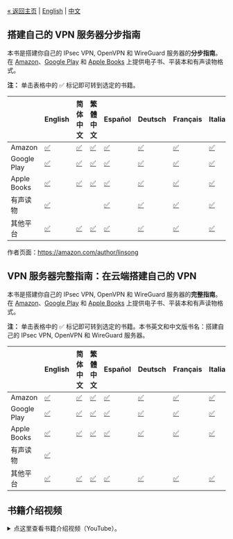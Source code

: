 [&laquo; 返回主页](../README-zh.md) | [English](vpn-book.md) | [中文](vpn-book-zh.md)

## 搭建自己的 VPN 服务器分步指南

本书是搭建你自己的 IPsec VPN, OpenVPN 和 WireGuard 服务器的**分步指南**。在 [Amazon](https://books2read.com/vpnguidezh?store=amazon)、[Google Play](https://books2read.com/vpnguidezh?store=google) 和 [Apple Books](https://books2read.com/vpnguidezh?store=apple) 上提供电子书、平装本和有声读物格式。

**注：** 单击表格中的 ✅ 标记即可转到选定的书籍。

| | English | 简体中文 | 繁體中文 | Español | Deutsch | Français | Italiano | Nederlands | Português | 日本語 |
| --- | --- | --- | --- | --- | --- | --- | --- | --- | --- | --- |
| Amazon | [✅](https://books2read.com/vpnguide?store=amazon) | [✅](https://books2read.com/vpnguidezh?store=amazon) | [✅](https://books2read.com/vpnguidezht?store=amazon) | [✅](https://books2read.com/vpnguidees?store=amazon) | [✅](https://books2read.com/vpnguidede?store=amazon) | [✅](https://books2read.com/vpnguidefr?store=amazon) | [✅](https://books2read.com/vpnguideit?store=amazon) | [✅](https://books2read.com/vpnguidenl?store=amazon) | [✅](https://books2read.com/vpnguidept?store=amazon) | [✅](https://books2read.com/vpnguideja?store=amazon) |
| Google Play | [✅](https://books2read.com/vpnguide?store=google) | [✅](https://books2read.com/vpnguidezh?store=google) | [✅](https://books2read.com/vpnguidezht?store=google) | [✅](https://books2read.com/vpnguidees?store=google) | [✅](https://books2read.com/vpnguidede?store=google) | [✅](https://books2read.com/vpnguidefr?store=google) | [✅](https://books2read.com/vpnguideit?store=google) | [✅](https://books2read.com/vpnguidenl?store=google) | [✅](https://books2read.com/vpnguidept?store=google) | |
| Apple Books | [✅](https://books2read.com/vpnguide?store=apple) | [✅](https://books2read.com/vpnguidezh?store=apple) | [✅](https://books2read.com/vpnguidezht?store=apple) | [✅](https://books2read.com/vpnguidees?store=apple) | [✅](https://books2read.com/vpnguidede?store=apple) | [✅](https://books2read.com/vpnguidefr?store=apple) | [✅](https://books2read.com/vpnguideit?store=apple) | [✅](https://books2read.com/vpnguidenl?store=apple) | [✅](https://books2read.com/vpnguidept?store=apple) | |
| 有声读物 | [✅](https://www.amazon.com/dp/B0C2LZX2VY) | | | [✅](https://www.amazon.com/dp/B0DF6628F6) | [✅](https://play.google.com/store/audiobooks/details?id=AQAAAEAKGCpYMM) | [✅](https://play.google.com/store/audiobooks/details?id=AQAAAEAKGDVYLM) | [✅](https://play.google.com/store/audiobooks/details?id=AQAAAEAKVAAUGM) | | [✅](https://play.google.com/store/audiobooks/details?id=AQAAAEBK2UeZHM) | |
| 其他平台 | [✅](https://books2read.com/vpnguide) | [✅](https://books2read.com/vpnguidezh) | [✅](https://books2read.com/vpnguidezht) | [✅](https://books2read.com/vpnguidees) | [✅](https://books2read.com/vpnguidede) | [✅](https://books2read.com/vpnguidefr) | [✅](https://books2read.com/vpnguideit) | | | |

作者页面：https://amazon.com/author/linsong

## VPN 服务器完整指南：在云端搭建自己的 VPN

本书是搭建你自己的 IPsec VPN, OpenVPN 和 WireGuard 服务器的**完整指南**。在 [Amazon](https://books2read.com/vpnzh?store=amazon)、[Google Play](https://books2read.com/vpnzh?store=google) 和 [Apple Books](https://books2read.com/vpnzh?store=apple) 上提供电子书、平装本和有声读物格式。

**注：** 单击表格中的 ✅ 标记即可转到选定的书籍。本书英文和中文版书名：搭建自己的 IPsec VPN, OpenVPN 和 WireGuard 服务器。

| | English | 简体中文 | 繁體中文 | Español | Deutsch | Français | Italiano | 日本語 |
| --- | --- | --- | --- | --- | --- | --- | --- | --- |
| Amazon | [✅](https://books2read.com/vpn?store=amazon) | [✅](https://books2read.com/vpnzh?store=amazon) | [✅](https://books2read.com/vpnzht?store=amazon) | [✅](https://books2read.com/vpnes?store=amazon) | [✅](https://books2read.com/vpnde?store=amazon) | [✅](https://books2read.com/vpnfr?store=amazon) | [✅](https://books2read.com/vpnit?store=amazon) | [✅](https://books2read.com/vpnja?store=amazon) |
| Google Play | [✅](https://books2read.com/vpn?store=google) | [✅](https://books2read.com/vpnzh?store=google) | [✅](https://books2read.com/vpnzht?store=google) | [✅](https://books2read.com/vpnes?store=google) | [✅](https://books2read.com/vpnde?store=google) | [✅](https://books2read.com/vpnfr?store=google) | [✅](https://books2read.com/vpnit?store=google) | |
| Apple Books | [✅](https://books2read.com/vpn?store=apple) | [✅](https://books2read.com/vpnzh?store=apple) | [✅](https://books2read.com/vpnzht?store=apple) | [✅](https://books2read.com/vpnes?store=apple) | [✅](https://books2read.com/vpnde?store=apple) | [✅](https://books2read.com/vpnfr?store=apple) | [✅](https://books2read.com/vpnit?store=apple) | |
| 有声读物 | [✅](https://www.amazon.com/dp/B0CVS23KQG) | | | | | | | |
| 其他平台 | [✅](https://books2read.com/vpn) | [✅](https://books2read.com/vpnzh) | [✅](https://books2read.com/vpnzht) | [✅](https://books2read.com/vpnes) | [✅](https://books2read.com/vpnde) | [✅](https://books2read.com/vpnfr) | [✅](https://books2read.com/vpnit) | |

## 书籍介绍视频

<details>
<summary>
点这里查看书籍介绍视频（YouTube）。
</summary>

[![Intro video 1 on YouTube](images/video-thumbnail-1.jpg)](https://www.youtube.com/watch?v=e5mbQCk-XPc)

[![Intro video 2 on YouTube](images/video-thumbnail-2.jpg)](https://www.youtube.com/watch?v=e8S_MQ_bdcA)
</details>
